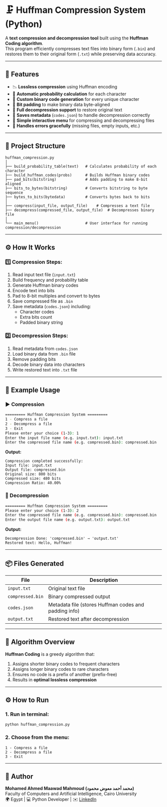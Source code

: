# 🗜️ Huffman Compression System (Python)

A **text compression and decompression tool** built using the **Huffman Coding algorithm**.  
This program efficiently compresses text files into binary form (`.bin`) and restores them to their original form (`.txt`) while preserving data accuracy.

---

## 🚀 Features

- 📉 **Lossless compression** using Huffman encoding  
- 🧠 **Automatic probability calculation** for each character  
- 🔢 **Custom binary code generation** for every unique character  
- 🧩 **Bit padding** to make binary data byte-aligned  
- 🔄 **Full decompression support** to restore original text  
- 💾 **Saves metadata** (`codes.json`) to handle decompression correctly  
- 🧰 **Simple interactive menu** for compressing and decompressing files  
- 🧹 **Handles errors gracefully** (missing files, empty inputs, etc.)

---

## 🧱 Project Structure

```
huffman_compression.py
│
├── build_probability_table(text)   # Calculates probability of each character
├── build_huffman_codes(probs)      # Builds Huffman binary codes
├── pad_bits(bitstring)             # Adds padding to make 8-bit aligned
├── bits_to_bytes(bitstring)        # Converts bitstring to byte sequence
├── bytes_to_bits(bytedata)         # Converts bytes back to bits
│
├── compress(input_file, output_file)    # Compresses a text file
├── decompress(compressed_file, output_file)  # Decompresses binary file
│
└── main_menu()                     # User interface for running compression/decompression
```

---

## ⚙️ How It Works

### 1️⃣ Compression Steps:
1. Read input text file (`input.txt`)
2. Build frequency and probability table
3. Generate Huffman binary codes
4. Encode text into bits
5. Pad to 8-bit multiples and convert to bytes
6. Save compressed file as `.bin`
7. Save metadata (`codes.json`) including:
   - Character codes  
   - Extra bits count  
   - Padded binary string  

### 2️⃣ Decompression Steps:
1. Read metadata from `codes.json`
2. Load binary data from `.bin` file
3. Remove padding bits
4. Decode binary data into characters
5. Write restored text into `.txt` file

---

## 🧩 Example Usage

### ▶️ Compression
```bash
========= Huffman Compression System =========
1 - Compress a file
2 - Decompress a file
3 - Exit
Please enter your choice (1-3): 1
Enter the input file name (e.g. input.txt): input.txt
Enter the compressed file name (e.g. compressed.bin): compressed.bin
```

**Output:**
```
Compression completed successfully:
Input file: input.txt
Output file: compressed.bin
Original size: 800 bits
Compressed size: 480 bits
Compression Ratio: 40.00%
```

### 🔁 Decompression
```bash
========= Huffman Compression System =========
Please enter your choice (1-3): 2
Enter the compressed file name (e.g. compressed.bin): compressed.bin
Enter the output file name (e.g. output.txt): output.txt
```

**Output:**
```
Decompression Done: 'compressed.bin' → 'output.txt'
Restored text: Hello, Huffman!
```

---

## 📦 Files Generated

| File | Description |
|------|--------------|
| `input.txt` | Original text file |
| `compressed.bin` | Binary compressed output |
| `codes.json` | Metadata file (stores Huffman codes and padding info) |
| `output.txt` | Restored text after decompression |

---

## 🧠 Algorithm Overview

**Huffman Coding** is a greedy algorithm that:
1. Assigns shorter binary codes to frequent characters  
2. Assigns longer binary codes to rare characters  
3. Ensures no code is a prefix of another (prefix-free)  
4. Results in **optimal lossless compression**

---

## ⚙️ How to Run

### 1. Run in terminal:
```bash
python huffman_compression.py
```

### 2. Choose from the menu:
```
1 - Compress a file
2 - Decompress a file
3 - Exit
```

---

## 👤 Author

**Mohamed Ahmed Maawad Mahmoud (محمد أحمد معوض محمود)**  
Faculty of Computers and Artificial Intelligence, Cairo University  
🌍 Egypt | 💻 Python Developer | ✉️ [LinkedIn](www.linkedin.com/in/møĥãmmęđ-bãĥŗ-91716529b)
